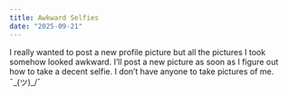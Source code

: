 ```yaml
---
title: Awkward Selfies
date: "2025-09-21"
---
```


I really wanted to post a new profile picture but all the pictures I took somehow looked awkward.  I’ll post a new picture as soon as I figure out how to take a decent selfie. I don’t have anyone to take pictures of me. ¯\_(ツ)_/¯

